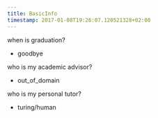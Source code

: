 ```yaml
---
title: BasicInfo
timestamp: 2017-01-08T19:26:07.120521328+02:00
---
```


when is graduation?
* goodbye

who is my academic advisor?
* out_of_domain

who is my personal tutor?
* turing/human
